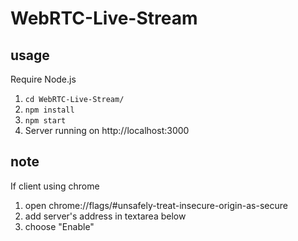 # WebRTC-Live-Stream
## usage
Require Node.js
1. `cd WebRTC-Live-Stream/`
2. `npm install`
3. `npm start`
4. Server running on http://localhost:3000

## note
If client using chrome
1. open chrome://flags/#unsafely-treat-insecure-origin-as-secure
2. add server's address in textarea below
3. choose "Enable"
